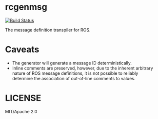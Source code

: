 # rcgenmsg

[![Build Status](https://travis-ci.org/CoreRC/rcgenmsg.svg?branch=master)](https://travis-ci.org/CoreRC/rcgenmsg)

The message definition transpiler for ROS.

# Caveats

- The generator will generate a message ID deterministically.
- Inline comments are preserved, however, due to the inherent arbitrary nature
  of ROS message definitions, it is not possible to reliably determine the
  association of out-of-line comments to values.

# LICENSE

MIT/Apache 2.0